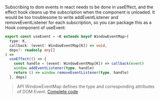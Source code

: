 Subscribing to dom events in react needs to be done in useEffect, and the effect hook cleans up the subscription when the component is unloaded.
It would be too troublesome to write addEventListener and removeEventListener for each subscription, so you can package this as a Hook component of useEvent:
```ts
export const useEvent = <K extends keyof WindowEventMap>(
  type: K,
  callback: (event: WindowEventMap[K]) => void,
  deps?: readonly any[]
) =>
  useEffect(() => {
    const handle = (event: WindowEventMap[K]) => callback(event)
    window.addEventListener(type, handle)
    return () => window.removeEventListener(type, handle)
  }, deps)
```
> API WindowEventMap defines the type and corresponding attributes of DOM Event.
[Complete code](https://github.com/Saber2pr/saber2pr.github.io/blob/master/src/hooks/useEvent.ts)